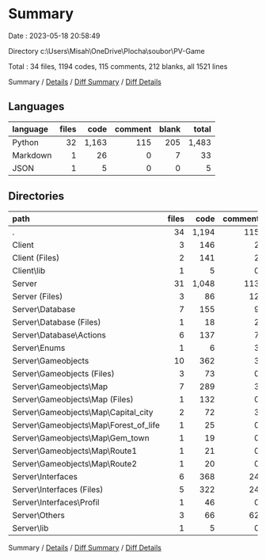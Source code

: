# Summary

Date : 2023-05-18 20:58:49

Directory c:\\Users\\Misah\\OneDrive\\Plocha\\soubor\\PV-Game

Total : 34 files,  1194 codes, 115 comments, 212 blanks, all 1521 lines

Summary / [Details](details.md) / [Diff Summary](diff.md) / [Diff Details](diff-details.md)

## Languages
| language | files | code | comment | blank | total |
| :--- | ---: | ---: | ---: | ---: | ---: |
| Python | 32 | 1,163 | 115 | 205 | 1,483 |
| Markdown | 1 | 26 | 0 | 7 | 33 |
| JSON | 1 | 5 | 0 | 0 | 5 |

## Directories
| path | files | code | comment | blank | total |
| :--- | ---: | ---: | ---: | ---: | ---: |
| . | 34 | 1,194 | 115 | 212 | 1,521 |
| Client | 3 | 146 | 2 | 13 | 161 |
| Client (Files) | 2 | 141 | 2 | 12 | 155 |
| Client\\lib | 1 | 5 | 0 | 1 | 6 |
| Server | 31 | 1,048 | 113 | 199 | 1,360 |
| Server (Files) | 3 | 86 | 12 | 18 | 116 |
| Server\\Database | 7 | 155 | 9 | 21 | 185 |
| Server\\Database (Files) | 1 | 18 | 2 | 3 | 23 |
| Server\\Database\\Actions | 6 | 137 | 7 | 18 | 162 |
| Server\\Enums | 1 | 6 | 3 | 2 | 11 |
| Server\\Gameobjects | 10 | 362 | 3 | 70 | 435 |
| Server\\Gameobjects (Files) | 3 | 73 | 0 | 17 | 90 |
| Server\\Gameobjects\\Map | 7 | 289 | 3 | 53 | 345 |
| Server\\Gameobjects\\Map (Files) | 1 | 132 | 0 | 28 | 160 |
| Server\\Gameobjects\\Map\\Capital_city | 2 | 72 | 3 | 15 | 90 |
| Server\\Gameobjects\\Map\\Forest_of_life | 1 | 25 | 0 | 3 | 28 |
| Server\\Gameobjects\\Map\\Gem_town | 1 | 19 | 0 | 2 | 21 |
| Server\\Gameobjects\\Map\\Route1 | 1 | 21 | 0 | 3 | 24 |
| Server\\Gameobjects\\Map\\Route2 | 1 | 20 | 0 | 2 | 22 |
| Server\\Interfaces | 6 | 368 | 24 | 73 | 465 |
| Server\\Interfaces (Files) | 5 | 322 | 24 | 63 | 409 |
| Server\\Interfaces\\Profil | 1 | 46 | 0 | 10 | 56 |
| Server\\Others | 3 | 66 | 62 | 14 | 142 |
| Server\\lib | 1 | 5 | 0 | 1 | 6 |

Summary / [Details](details.md) / [Diff Summary](diff.md) / [Diff Details](diff-details.md)